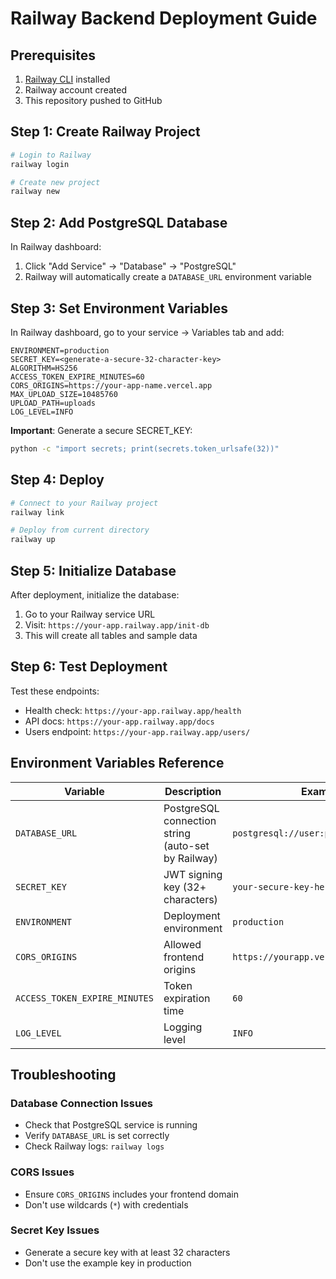 # Railway Backend Deployment Guide

## Prerequisites
1. [Railway CLI](https://docs.railway.app/develop/cli) installed
2. Railway account created
3. This repository pushed to GitHub

## Step 1: Create Railway Project

```bash
# Login to Railway
railway login

# Create new project
railway new
```

## Step 2: Add PostgreSQL Database

In Railway dashboard:
1. Click "Add Service" → "Database" → "PostgreSQL"
2. Railway will automatically create a `DATABASE_URL` environment variable

## Step 3: Set Environment Variables

In Railway dashboard, go to your service → Variables tab and add:

```
ENVIRONMENT=production
SECRET_KEY=<generate-a-secure-32-character-key>
ALGORITHM=HS256
ACCESS_TOKEN_EXPIRE_MINUTES=60
CORS_ORIGINS=https://your-app-name.vercel.app
MAX_UPLOAD_SIZE=10485760
UPLOAD_PATH=uploads
LOG_LEVEL=INFO
```

**Important**: Generate a secure SECRET_KEY:
```bash
python -c "import secrets; print(secrets.token_urlsafe(32))"
```

## Step 4: Deploy

```bash
# Connect to your Railway project
railway link

# Deploy from current directory
railway up
```

## Step 5: Initialize Database

After deployment, initialize the database:
1. Go to your Railway service URL
2. Visit: `https://your-app.railway.app/init-db`
3. This will create all tables and sample data

## Step 6: Test Deployment

Test these endpoints:
- Health check: `https://your-app.railway.app/health`
- API docs: `https://your-app.railway.app/docs`
- Users endpoint: `https://your-app.railway.app/users/`

## Environment Variables Reference

| Variable | Description | Example |
|----------|-------------|---------|
| `DATABASE_URL` | PostgreSQL connection string (auto-set by Railway) | `postgresql://user:pass@host:port/db` |
| `SECRET_KEY` | JWT signing key (32+ characters) | `your-secure-key-here` |
| `ENVIRONMENT` | Deployment environment | `production` |
| `CORS_ORIGINS` | Allowed frontend origins | `https://yourapp.vercel.app` |
| `ACCESS_TOKEN_EXPIRE_MINUTES` | Token expiration time | `60` |
| `LOG_LEVEL` | Logging level | `INFO` |

## Troubleshooting

### Database Connection Issues
- Check that PostgreSQL service is running
- Verify `DATABASE_URL` is set correctly
- Check Railway logs: `railway logs`

### CORS Issues
- Ensure `CORS_ORIGINS` includes your frontend domain
- Don't use wildcards (`*`) with credentials

### Secret Key Issues
- Generate a secure key with at least 32 characters
- Don't use the example key in production
